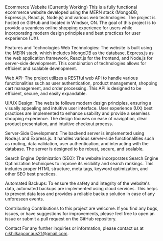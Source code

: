 Ecommerce Website (Currently Working)
This is a fully functional ecommerce website developed using the MERN stack (MongoDB, Express.js, React.js, Node.js) and various web technologies. The project is hosted on GitHub and located in Windsor, ON. The goal of this project is to provide a seamless online shopping experience for users while incorporating modern design principles and best practices for user experience (UX).

Features and Technologies
Web Technologies: The website is built using the MERN stack, which includes MongoDB as the database, Express.js as the web application framework, React.js for the frontend, and Node.js for server-side development. This combination of technologies allows for efficient and scalable development.

Web API: The project utilizes a RESTful web API to handle various functionalities such as user authentication, product management, shopping cart management, and order processing. This API is designed to be efficient, secure, and easily expandable.

UI/UX Design: The website follows modern design principles, ensuring a visually appealing and intuitive user interface. User experience (UX) best practices are implemented to enhance usability and provide a seamless shopping experience. The design focuses on ease of navigation, clear product presentation, and intuitive checkout process.

Server-Side Development: The backend server is implemented using Node.js and Express.js. It handles various server-side functionalities such as routing, data validation, user authentication, and interacting with the database. The server is designed to be robust, secure, and scalable.

Search Engine Optimization (SEO): The website incorporates Search Engine Optimization techniques to improve its visibility and search rankings. This includes proper HTML structure, meta tags, keyword optimization, and other SEO best practices.

Automated Backups: To ensure the safety and integrity of the website's data, automated backups are implemented using cloud services. This helps to prevent data loss and provides a reliable backup solution in case of any unforeseen events.

Contributing
Contributions to this project are welcome. If you find any bugs, issues, or have suggestions for improvements, please feel free to open an issue or submit a pull request on the GitHub repository.

Contact
For any further inquiries or information, please contact us at nikhilkapoor.aus21@gmail.com.
